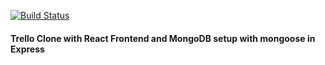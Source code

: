 [![Build Status](https://travis-ci.com/mrndhlovu/react-dnd-trello-clone.svg?branch=master)](https://travis-ci.com/mrndhlovu/react-dnd-trello-clone)

#### Trello Clone with React Frontend and MongoDB setup with mongoose in Express

